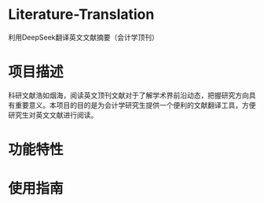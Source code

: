 # Literature-Translation
利用DeepSeek翻译英文文献摘要（会计学顶刊）
# 项目描述
科研文献浩如烟海，阅读英文顶刊文献对于了解学术界前沿动态，把握研究方向具有重要意义。本项目的目的是为会计学研究生提供一个便利的文献翻译工具，方便研究生对英文文献进行阅读。

# 功能特性

# 使用指南
